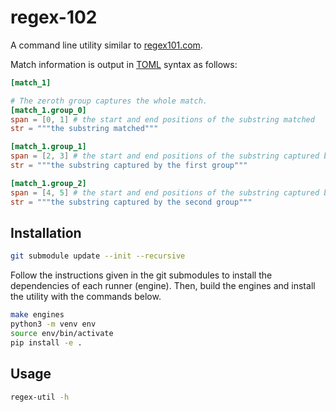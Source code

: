 # regex-102

A command line utility similar to [regex101.com](regex101.com).

Match information is output in [TOML](https://toml.io/en/) syntax as follows:

```toml
[match_1]

# The zeroth group captures the whole match.
[match_1.group_0]
span = [0, 1] # the start and end positions of the substring matched
str = """the substring matched"""

[match_1.group_1]
span = [2, 3] # the start and end positions of the substring captured by the first group
str = """the substring captured by the first group"""

[match_1.group_2]
span = [4, 5] # the start and end positions of the substring captured by the second group
str = """the substring captured by the second group"""
```

## Installation

```Bash
git submodule update --init --recursive
```

Follow the instructions given in the git submodules to install the dependencies of each runner (engine). Then, build the engines and install the utility with the commands below.

```Bash
make engines
python3 -m venv env
source env/bin/activate
pip install -e .
```

## Usage

```Bash
regex-util -h
```
